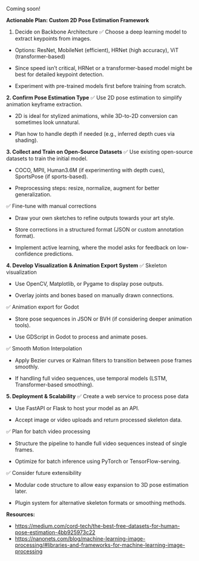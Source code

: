 
Coming soon!



**Actionable Plan: Custom 2D Pose Estimation Framework**

1. Decide on Backbone Architecture
✅ Choose a deep learning model to extract keypoints from images.

- Options: ResNet, MobileNet (efficient), HRNet (high accuracy), ViT (transformer-based)

- Since speed isn’t critical, HRNet or a transformer-based model might be best for detailed keypoint detection.

- Experiment with pre-trained models first before training from scratch.
  

**2. Confirm Pose Estimation Type**
✅ Use 2D pose estimation to simplify animation keyframe extraction.

- 2D is ideal for stylized animations, while 3D-to-2D conversion can sometimes look unnatural.

- Plan how to handle depth if needed (e.g., inferred depth cues via shading).
  

**3. Collect and Train on Open-Source Datasets**
✅ Use existing open-source datasets to train the initial model.

- COCO, MPII, Human3.6M (if experimenting with depth cues), SportsPose (if sports-based).

- Preprocessing steps: resize, normalize, augment for better generalization.

✅ Fine-tune with manual corrections

- Draw your own sketches to refine outputs towards your art style.

- Store corrections in a structured format (JSON or custom annotation format).

- Implement active learning, where the model asks for feedback on low-confidence predictions.
  

**4. Develop Visualization & Animation Export System**
✅ Skeleton visualization

 - Use OpenCV, Matplotlib, or Pygame to display pose outputs.

- Overlay joints and bones based on manually drawn connections.

✅ Animation export for Godot

- Store pose sequences in JSON or BVH (if considering deeper animation tools).

- Use GDScript in Godot to process and animate poses.

✅ Smooth Motion Interpolation

- Apply Bezier curves or Kalman filters to transition between pose frames smoothly.

- If handling full video sequences, use temporal models (LSTM, Transformer-based smoothing).


**5. Deployment & Scalability**
✅ Create a web service to process pose data

- Use FastAPI or Flask to host your model as an API.

- Accept image or video uploads and return processed skeleton data.

✅ Plan for batch video processing

- Structure the pipeline to handle full video sequences instead of single frames.

- Optimize for batch inference using PyTorch or TensorFlow-serving.

✅ Consider future extensibility

- Modular code structure to allow easy expansion to 3D pose estimation later.

- Plugin system for alternative skeleton formats or smoothing methods.


**Resources:**
- https://medium.com/cord-tech/the-best-free-datasets-for-human-pose-estimation-4bb925973c22
- https://nanonets.com/blog/machine-learning-image-processing/#libraries-and-frameworks-for-machine-learning-image-processing
